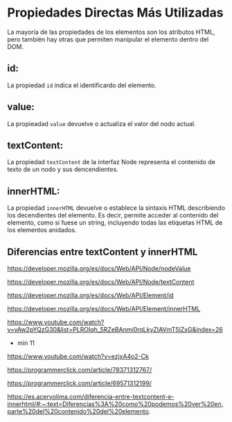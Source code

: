 # Propiedades Directas Más Utilizadas
La mayoría de las propiedades de los elementos son los atributos HTML, pero también hay otras que permiten manipular el elemento dentro del DOM.

## id:
La propiedad `id` indica el identificardo del elemento.

## value:
La propieadad `value` devuelve o actualiza el valor del nodo actual.

## textContent:
La propiedad `textContent` de la interfaz Node representa el contenido de texto de un nodo y sus dencendientes.

## innerHTML:
La propiedad `innerHTML` devuelve o establece la sintaxis HTML describiendo los decendientes del elemento. Es decir, permite acceder al contenido del elemento, como si fuese un string, incluyendo todas las etiquetas HTML de los elementos anidados.

## Diferencias entre textContent y innerHTML





https://developer.mozilla.org/es/docs/Web/API/Node/nodeValue

https://developer.mozilla.org/es/docs/Web/API/Node/textContent

https://developer.mozilla.org/es/docs/Web/API/Element/id

https://developer.mozilla.org/es/docs/Web/API/Element/innerHTML

https://www.youtube.com/watch?v=vAw2pYQzG30&list=PLROIqh_5RZeBAnmi0rqLkyZIAVmT5lZxG&index=26

- min 11

https://www.youtube.com/watch?v=ezjxA4o2-Ck



https://programmerclick.com/article/78371312767/

https://programmerclick.com/article/69571312199/

https://es.acervolima.com/diferencia-entre-textcontent-e-innerhtml/#:~:text=Diferencias%3A%20como%20podemos%20ver%20en,parte%20del%20contenido%20del%20elemento.